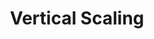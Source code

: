 ---
title: Vertical Scaling
menu:
  docs_{{ .version }}:
    identifier: guides-perconaxtradb-scaling-vertical
    name: Vertical Scaling
    parent: guides-perconaxtradb-scaling
    weight: 20
menu_name: docs_{{ .version }}
---